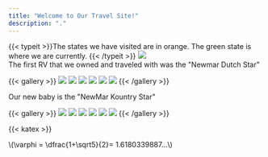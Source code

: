 ```yaml
---
title: "Welcome to Our Travel Site!"
description: "."
---
```


{{< typeit >}}The states we have visited are in orange. The green state is where we are currently. {{< /typeit >}}
  <img src="/images/FrontPage50.png" >
  <BR>
The first RV that we owned and traveled with was the "Newmar Dutch Star"




{{< gallery >}}
  <img src="gallery/01.jpg" class="grid-w33" />
  <img src="gallery/02.jpg" class="grid-w33" />
  <img src="gallery/03.jpg" class="grid-w33" />
  <img src="gallery/04.jpg" class="grid-w33" />
  <img src="gallery/05.jpg" class="grid-w33" />
  <img src="gallery/07.jpg" class="grid-w33" />
{{< /gallery >}}

Our new baby is the "NewMar Kountry Star"

{{< gallery >}}
  <img src="gallery02/IMG_7968.jpg" class="grid-w33" />
  <img src="gallery02/IMG_7969.jpg" class="grid-w33" />
  <img src="gallery02/IMG_7970.jpg" class="grid-w33" />
  <img src="gallery02/IMG_7971.jpg" class="grid-w33" />
  <img src="gallery02/IMG_7972.jpg" class="grid-w33" />
  <img src="gallery02/IMG_3412.jpg" class="grid-w33" />
{{< /gallery >}}

{{< katex >}}
       <br>

\\(\varphi = \dfrac{1+\sqrt5}{2}= 1.6180339887…\\)
